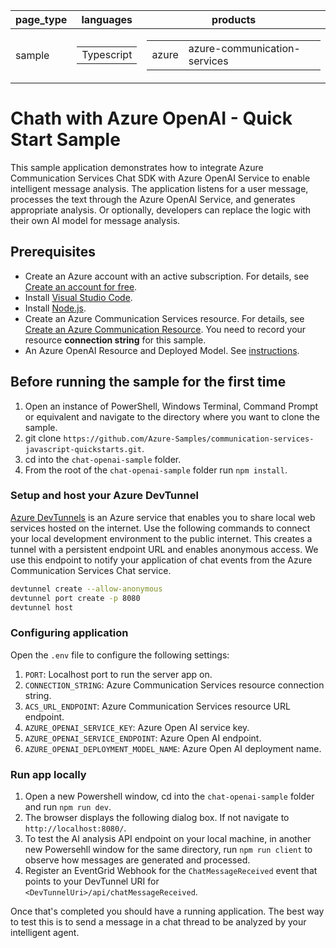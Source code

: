 |page_type|languages|products
|---|---|---|
|sample|<table><tr><td>Typescript</tr></td></table>|<table><tr><td>azure</td><td>azure-communication-services</td></tr></table>|

# Chath with Azure OpenAI - Quick Start Sample

This sample application demonstrates how to integrate Azure Communication Services Chat SDK with Azure OpenAI Service to enable intelligent message analysis. The application listens for a user message, processes the text through the Azure OpenAI Service, and generates appropriate analysis. Or optionally, developers can replace the logic with their own AI model for message analysis.

## Prerequisites

- Create an Azure account with an active subscription. For details, see [Create an account for free](https://azure.microsoft.com/free/).
- Install [Visual Studio Code](https://code.visualstudio.com/download).
- Install [Node.js](https://nodejs.org/en/download).
- Create an Azure Communication Services resource. For details, see [Create an Azure Communication Resource](https://docs.microsoft.com/azure/communication-services/quickstarts/create-communication-resource). You need to record your resource **connection string** for this sample.
- An Azure OpenAI Resource and Deployed Model. See [instructions](https://learn.microsoft.com/en-us/azure/ai-services/openai/how-to/create-resource?pivots=web-portal).

## Before running the sample for the first time

1. Open an instance of PowerShell, Windows Terminal, Command Prompt or equivalent and navigate to the directory where you want to clone the sample.
2. git clone `https://github.com/Azure-Samples/communication-services-javascript-quickstarts.git`.
3. cd into the `chat-openai-sample` folder.
4. From the root of the `chat-openai-sample` folder run `npm install`.

### Setup and host your Azure DevTunnel

[Azure DevTunnels](https://learn.microsoft.com/en-us/azure/developer/dev-tunnels/get-started?tabs=windows) is an Azure service that enables you to share local web services hosted on the internet. Use the following commands to connect your local development environment to the public internet. This creates a tunnel with a persistent endpoint URL and enables anonymous access. We use this endpoint to notify your application of chat events from the Azure Communication Services Chat service.

```bash
devtunnel create --allow-anonymous
devtunnel port create -p 8080
devtunnel host
```

### Configuring application

Open the `.env` file to configure the following settings:

1. `PORT`: Localhost port to run the server app on.
2. `CONNECTION_STRING`: Azure Communication Services resource connection string.
3. `ACS_URL_ENDPOINT`: Azure Communication Services resource URL endpoint.
4. `AZURE_OPENAI_SERVICE_KEY`: Azure Open AI service key.
5. `AZURE_OPENAI_SERVICE_ENDPOINT`: Azure Open AI endpoint.
6. `AZURE_OPENAI_DEPLOYMENT_MODEL_NAME`: Azure Open AI deployment name.

### Run app locally

1. Open a new Powershell window, cd into the `chat-openai-sample` folder and run `npm run dev`.
2. The browser displays the following dialog box. If not navigate to `http://localhost:8080/`.
3. To test the AI analysis API endpoint on your local machine, in another new Powersehll window for the same directory, run `npm run client` to observe how messages are generated and processed.
4. Register an EventGrid Webhook for the `ChatMessageReceived` event that points to your DevTunnel URI for `<DevTunnelUri>/api/chatMessageReceived`.

Once that's completed you should have a running application. The best way to test this is to send a message in a chat thread to be analyzed by your intelligent agent.
